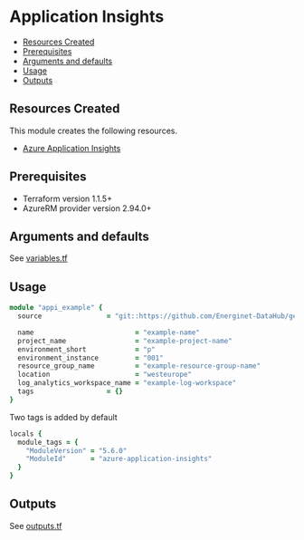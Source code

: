 # Application Insights

- [Resources Created](#resources-created)
- [Prerequisites](#prerequisites)
- [Arguments and defaults](#arguments-and-defaults)
- [Usage](#usage)
- [Outputs](#outputs)

## Resources Created

This module creates the following resources.

- [Azure Application Insights](https://registry.terraform.io/providers/hashicorp/azurerm/latest/docs/resources/application_insights)

## Prerequisites

- Terraform version 1.1.5+
- AzureRM provider version 2.94.0+

## Arguments and defaults

See [variables.tf](./variables.tf)


## Usage

```ruby
module "appi_example" { 
  source                = "git::https://github.com/Energinet-DataHub/geh-terraform-modules.git//azure/application-insights?ref=5.6.0"

  name                         = "example-name"
  project_name                 = "example-project-name"
  environment_short            = "p"
  environment_instance         = "001"
  resource_group_name          = "example-resource-group-name"
  location                     = "westeurope"
  log_analytics_workspace_name = "example-log-workspace"
  tags                  = {}
}
```

Two tags is added by default

```ruby
locals {
  module_tags = {
    "ModuleVersion" = "5.6.0" 
    "ModuleId"      = "azure-application-insights"  
  }
}
```

## Outputs

See [outputs.tf](./outputs.tf)
